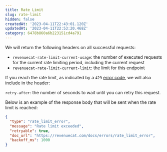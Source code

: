 ```yaml
---
title: Rate Limit
slug: rate-limit
hidden: false
createdAt: '2023-04-11T22:43:01.120Z'
updatedAt: '2023-04-11T22:53:20.468Z'
category: 6478b860a6b223151cd4a791
---
```

We will return the following headers on all successful requests:

- `revenuecat-rate-limit-current-usage`: the number of executed requests for the current rate limiting period, including the current request
- `revenuecat-rate-limit-current-limit`: the limit for this endpoint

If you reach the rate limit, as indicated by a `429` [error code](https://www.revenuecat.com/reference/error-codes), we will also include in the header:

`retry-after`: the number of seconds to wait until you can retry this request.

Below is an example of the response body that will be sent when the rate limit is reached:

```json Sample error response
{
  "type": "rate_limit_error",
  "message": "Rate limit exceeded",
  "retryable": true,
  "doc_url": "https://revenuecat.com/docs/errors/rate_limit_error",
  "backoff_ms": 1000
}
```